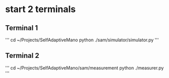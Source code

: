 # start 2 terminals
## Terminal 1
'''
cd ~/Projects/SelfAdaptiveMano
python ./sam/simulator/simulator.py
'''

## Terminal 2
'''
cd ~/Projects/SelfAdaptiveMano/sam/measurement
python ./measurer.py
'''
